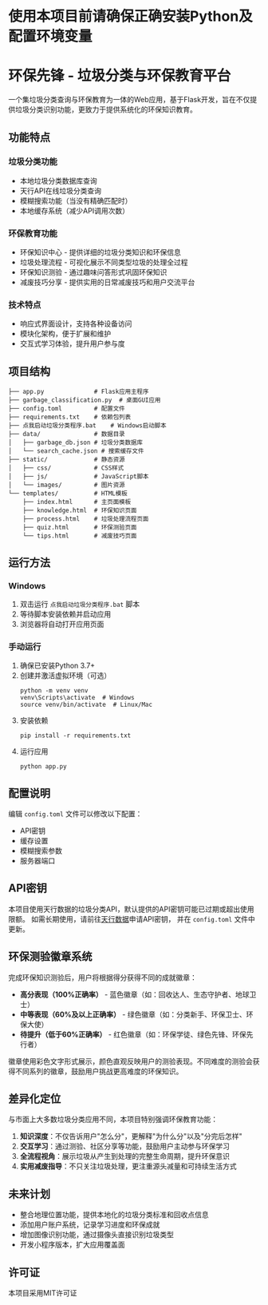 # 使用本项目前请确保正确安装Python及配置环境变量

# 环保先锋 - 垃圾分类与环保教育平台

一个集垃圾分类查询与环保教育为一体的Web应用，基于Flask开发，旨在不仅提供垃圾分类识别功能，更致力于提供系统化的环保知识教育。

## 功能特点

### 垃圾分类功能
- 本地垃圾分类数据库查询
- 天行API在线垃圾分类查询
- 模糊搜索功能（当没有精确匹配时）
- 本地缓存系统（减少API调用次数）

### 环保教育功能
- 环保知识中心 - 提供详细的垃圾分类知识和环保信息
- 垃圾处理流程 - 可视化展示不同类型垃圾的处理全过程
- 环保知识测验 - 通过趣味问答形式巩固环保知识
- 减废技巧分享 - 提供实用的日常减废技巧和用户交流平台

### 技术特点
- 响应式界面设计，支持各种设备访问
- 模块化架构，便于扩展和维护
- 交互式学习体验，提升用户参与度

## 项目结构

```
├── app.py              # Flask应用主程序
├── garbage_classification.py  # 桌面GUI应用
├── config.toml         # 配置文件
├── requirements.txt    # 依赖包列表
├── 点我启动垃圾分类程序.bat    # Windows启动脚本
├── data/               # 数据目录
│   ├── garbage_db.json # 垃圾分类数据库
│   └── search_cache.json # 搜索缓存文件
├── static/             # 静态资源
│   ├── css/            # CSS样式
│   ├── js/             # JavaScript脚本
│   └── images/         # 图片资源
└── templates/          # HTML模板
    ├── index.html      # 主页面模板
    ├── knowledge.html  # 环保知识页面
    ├── process.html    # 垃圾处理流程页面
    ├── quiz.html       # 环保测验页面
    └── tips.html       # 减废技巧页面
```

## 运行方法

### Windows

1. 双击运行 `点我启动垃圾分类程序.bat` 脚本
2. 等待脚本安装依赖并启动应用
3. 浏览器将自动打开应用页面

### 手动运行

1. 确保已安装Python 3.7+
2. 创建并激活虚拟环境（可选）
   ```
   python -m venv venv
   venv\Scripts\activate  # Windows
   source venv/bin/activate  # Linux/Mac
   ```
3. 安装依赖
   ```
   pip install -r requirements.txt
   ```
4. 运行应用
   ```
   python app.py
   ```

## 配置说明

编辑 `config.toml` 文件可以修改以下配置：

- API密钥
- 缓存设置
- 模糊搜索参数
- 服务器端口

## API密钥

本项目使用天行数据的垃圾分类API，默认提供的API密钥可能已过期或超出使用限额。
如需长期使用，请前往[天行数据](https://www.tianapi.com/)申请API密钥，
并在 `config.toml` 文件中更新。

## 环保测验徽章系统

完成环保知识测验后，用户将根据得分获得不同的成就徽章：

- **高分表现（100%正确率）** - 蓝色徽章（如：回收达人、生态守护者、地球卫士）
- **中等表现（60%及以上正确率）** - 绿色徽章（如：分类新手、环保卫士、环保大使） 
- **待提升（低于60%正确率）** - 红色徽章（如：环保学徒、绿色先锋、环保先行者）

徽章使用彩色文字形式展示，颜色直观反映用户的测验表现。不同难度的测验会获得不同系列的徽章，鼓励用户挑战更高难度的环保知识。

## 差异化定位

与市面上大多数垃圾分类应用不同，本项目特别强调环保教育功能：

1. **知识深度**：不仅告诉用户"怎么分"，更解释"为什么分"以及"分完后怎样"
2. **交互学习**：通过测验、社区分享等功能，鼓励用户主动参与环保学习
3. **全流程视角**：展示垃圾从产生到处理的完整生命周期，提升环保意识
4. **实用减废指导**：不只关注垃圾处理，更注重源头减量和可持续生活方式

## 未来计划

- 整合地理位置功能，提供本地化的垃圾分类标准和回收点信息
- 添加用户账户系统，记录学习进度和环保成就
- 增加图像识别功能，通过摄像头直接识别垃圾类型
- 开发小程序版本，扩大应用覆盖面

## 许可证

本项目采用MIT许可证